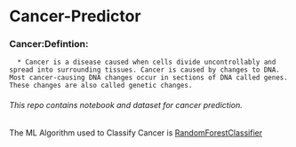 # Cancer-Predictor

### Cancer:Defintion:
      * Cancer is a disease caused when cells divide uncontrollably and spread into surrounding tissues. Cancer is caused by changes to DNA. Most cancer-causing DNA changes occur in sections of DNA called genes. These changes are also called genetic changes.
     
     
###### This repo contains notebook and dataset for cancer prediction.

The ML Algorithm used to Classify Cancer is [RandomForestClassifier](https://scikit-learn.org/stable/modules/generated/sklearn.ensemble.RandomForestClassifier.html)

